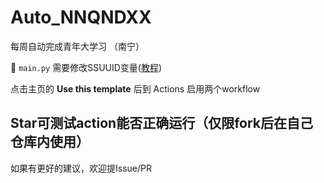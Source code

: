 # Auto_NNQNDXX

每周自动完成青年大学习 （南宁）  

🤔 ``main.py`` 需要修改SSUUID变量([教程](http://pan.njzs.cf/Fxxk_9/AutoNNQNDXX/getcookie.mp4?preview))

点击主页的 **Use this template** 后到 Actions 启用两个workflow  

## Star可测试action能否正确运行（仅限fork后在自己仓库内使用）

如果有更好的建议，欢迎提Issue/PR

